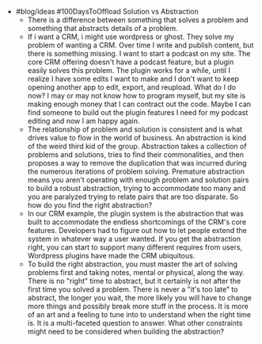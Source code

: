 - #blog/ideas #100DaysToOffload Solution vs Abstraction
	- There is a difference between something that solves a problem and something that abstracts details of a problem.
	- If i want a CRM, i might use wordpress or ghost. They solve my problem of wanting a CRM. Over time I write and publish content, but there is something missing. I want to start a podcast on my site. The core CRM offering doesn't have a podcast feature, but a plugin easily solves this problem. The plugin works for a while, until I realize I have some edits I want to make and I don't want to keep opening another app to edit, export, and reupload. What do I do now? I may or may not know how to program myself, but my site is making enough money that I can contract out the code. Maybe I can find someone to build out the plugin features I need for my podcast editing and now I am happy again.
	- The relationship of problem and solution is consistent and is what drives value to flow in the world of business. An abstraction is kind of the weird third kid of the group. Abstraction takes a collection of problems and solutions, tries to find their commonalities, and then proposes a way to remove the duplication that was incurred during the numerous iterations of problem solving. Premature abstraction means you aren't operating with enough problem and solution pairs to build a robust abstraction, trying to accommodate too many and you are paralyzed trying to relate pairs that are too disparate. So how do you find the right abstraction?
	- In our CRM example, the plugin system is the abstraction that was built to accommodate the endless shortcomings of the CRM's core features. Developers had to figure out how to let people extend the system in whatever way a user wanted. If you get the abstraction right, you can start to support many different requires from users, Wordpress plugins have made the CRM ubiquitous.
	- To build the right abstraction, you must master the art of solving problems first and taking notes, mental or physical, along the way. There is no "right" time to abstract, but it certainly is not after the first time you solved a problem. There is never a "it's too late" to abstract, the longer you wait, the more likely you will have to change more things and possibly break more stuff in the process. It is more of an art and a feeling to tune into to understand when the right time is. It is a multi-faceted question to answer. What other constraints might need to be considered when building the abstraction?